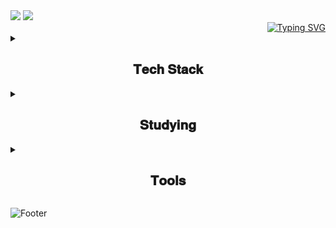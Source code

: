 
<img src="https://capsule-render.vercel.app/api?type=rounded&color=7BD1D2&height=100&width=1000&section=header&text=%E2%8A%B1My%20GitHub%20Profile%E2%8A%B0%20&fontSize=30&fontColor=FFFFFF&fontAlign=50" />


<img src="https://capsule-render.vercel.app/api?type=venom&color=ECEFF1&height=200&section=header&text=Hwang%20hye%20won&fontSize=70"/>

<div align="right">
<a href="https://git.io/typing-svg"><img src="https://readme-typing-svg.demolab.com?font=footlight MT light&pause=1000&random=false&width=435&lines=Hello,+World!" alt="Typing SVG" /></a>
</div>



<details>
<summary>
<h2 align="center"> 𝐓𝐞𝐜𝐡 𝐒𝐭𝐚𝐜𝐤 </h2>
</summary>
<br>
<div align="center">
<img src="https://img.shields.io/badge/html5-91DDCF.svg?font=Franklin Gothic Book&style=for-the-badge&logo=html5&logoColor=E34F26" /><img src="https://img.shields.io/badge/css3-91DDCF.svg?font=Franklin Gothic Book&style=for-the-badge&logo=css3&logoColor=1572B6" /><img src="https://img.shields.io/badge/javascript-91DDCF.svg?font=Franklin Gothic Book&style=for-the-badge&logo=javascript&logoColor=F7DF1E" />
</div>
</details>

<details>
<summary>
<h2 align="center">  𝐒𝐭𝐮𝐝𝐲𝐢𝐧𝐠  </h2>
</summary>
  <br>
<div align="center">
<img src="https://img.shields.io/badge/spring-F7F9F2.svg?font=Franklin Gothic Book&style=for-the-badge&logo=spring&logoColor=1572B6" />
</div>
</details>


<details>
  <summary>
<h2 align="center">  𝐓𝐨𝐨𝐥𝐬  </h2>
    </summary>
    <br>
<div align="center">
<img src="https://img.shields.io/badge/github-E8C5E5.svg?font=Franklin Gothic Book&style=for-the-badge&logo=github&logoColor=181717" /><img src="https://img.shields.io/badge/eclipseide-E8C5E5.svg?font=Franklin Gothic Book&style=for-the-badge&logo=eclipseide&logoColor=2C2255" /><img src="https://img.shields.io/badge/androidstudio-E8C5E5.svg?font=Franklin Gothic Book&style=for-the-badge&logo=androidstudio&logoColor=3DDC84" /><img src="https://img.shields.io/badge/dbeaver-E8C5E5.svg?font=Franklin Gothic Book&style=for-the-badge&logo=dbeaver&logoColor=382923" /><img src="https://img.shields.io/badge/sublimetext-E8C5E5.svg?font=Franklin Gothic Book&style=for-the-badge&logo=sublimetext&logoColor=FF9800" /><img src="https://img.shields.io/badge/adobephotoshop-E8C5E5.svg?font=Franklin Gothic Book&style=for-the-badge&logo=adobephotoshop&logoColor=31A8FF" />
</div>
</details>



![Footer](https://capsule-render.vercel.app/api?type=waving&color=0:ECEFF1,100:7BD1D2&height=200&section=footer)
